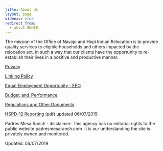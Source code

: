 ```yaml
---
title: About Us
layout: page
sidenav: true
redirect_from: 
  - about-ONHIR
---
```


The mission of the Office of Navajo and Hopi Indian Relocation is to provide quality services to eligible households and others impacted by the relocation act, in such a way that our clients have the opportunity to re-establish their lives in a positive and productive manner.

[Privacy]({{site.baseurl}}/privacy)

[Linking Policy]({{site.baseurl}}/policy/Linking-Policy.html)

[Equal Employment Opportunity - EEO]({{site.baseurl}}/eeo)

[Budget\_and\_Performance]({{site.baseurl}}/budget-and-performance/)

[Regulations and Other Documents](https://www.gpo.gov/ "Regulations and Other Documents")

[HSPD-12 Reporting]({{site.baseurl}}/assets/documents/about-ONHIR/HSPD-12-Reporting.pdf) (pdf) updated 06/07/2019

Padres Mesa Ranch - disclaimer: This agency has no editorial rights to the public website padresmesaranch.com  it is our understanding the site is privately owned and monitored.

Updated: 06/07/2019
